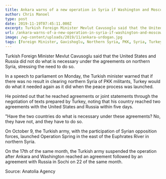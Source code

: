 ```yaml
---
title: Ankara warns of a new operation in Syria if Washington and Moscow fail to honor their commitments
author: Chris Manoel
type: post
date: 2019-11-19T07:45:11.000Z
excerpt: Turkish Foreign Minister Mevlut Cavusoglu said that the United States and Russia did not do what is necessary under the agreements on northern Syria
url: /ankara-warns-of-a-new-operation-in-syria-if-washington-and-moscow-fail-to-honor-their-commitments/
image: /wp-content/uploads/2019/11/ankara-urdogan.jpg
tags: [Foreign Minister, Gavishoglu, Northern Syria, PKK, Syria, Turkey]
---
```


Turkish Foreign Minister Mevlut Cavusoglu said that the United States and Russia did not do what is necessary under the agreements on northern Syria, stressing the need to do so.

In a speech to parliament on Monday, the Turkish minister warned that if there was no result in clearing northern Syria of PKK militants, Turkey would do what it needed again as it did when the peace process was launched.

He pointed out that he reached agreements or joint statements through the negotiation of texts prepared by Turkey, noting that his country reached two agreements with the United States and Russia within five days.

"Have the two countries do what is necessary under these agreements? No, they have not, and they have to do so.

On October 9, the Turkish army, with the participation of Syrian opposition forces, launched Operation Spring in the east of the Euphrates River in northern Syria.

On the 17th of the same month, the Turkish army suspended the operation after Ankara and Washington reached an agreement followed by an agreement with Russia in Sochi on 22 of the same month.

Source: Anatolia Agency
